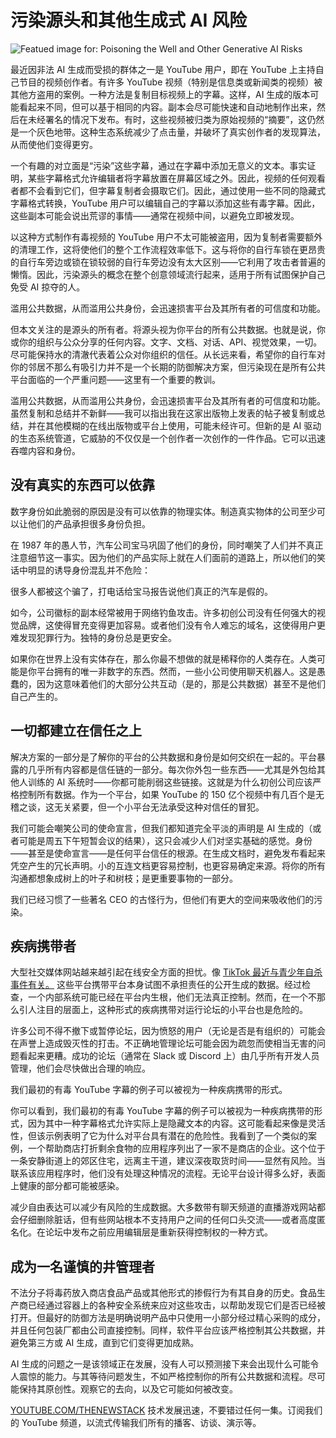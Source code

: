 # 污染源头和其他生成式 AI 风险

![Featued image for: Poisoning the Well and Other Generative AI Risks](https://cdn.thenewstack.io/media/2025/03/ebd838b9-pexels-frans-van-heerden-201846-1661306b-1024x576.jpg)

最近因非法 AI 生成而受损的群体之一是 YouTube 用户，即在 YouTube 上主持自己节目的视频创作者。有许多 YouTube 视频（特别是信息类或新闻类的视频）被其他方盗用的案例。一种方法是复制目标视频上的字幕。这样，AI 生成的版本可能看起来不同，但可以基于相同的内容。副本会尽可能快速和自动地制作出来，然后在未经署名的情况下发布。有时，这些视频被归类为原始视频的“摘要”，这仍然是一个灰色地带。这种生态系统减少了点击量，并破坏了真实创作者的发现算法，从而使他们变得更穷。

一个有趣的对立面是“污染”这些字幕，通过在字幕中添加无意义的文本。事实证明，某些字幕格式允许编辑者将字幕放置在屏幕区域之外。因此，视频的任何观看者都不会看到它们，但字幕复制者会摄取它们。因此，通过使用一些不同的隐藏式字幕格式转换，YouTube 用户可以编辑自己的字幕以添加这些有毒字幕。因此，这些副本可能会说出荒谬的事情——通常在视频中间，以避免立即被发现。

以这种方式制作有毒视频的 YouTube 用户不太可能被盗用，因为复制者需要额外的清理工作，这将使他们的整个工作流程效率低下。这与将你的自行车锁在更昂贵的自行车旁边或锁在锁较弱的自行车旁边没有太大区别——它利用了攻击者普遍的懒惰。因此，污染源头的概念在整个创意领域流行起来，适用于所有试图保护自己免受 AI 掠夺的人。

滥用公共数据，从而滥用公共身份，会迅速损害平台及其所有者的可信度和功能。

但本文关注的是源头的所有者。将源头视为你平台的所有公共数据。也就是说，你或你的组织与公众分享的任何内容。文字、文档、对话、API、视觉效果，一切。尽可能保持水的清澈代表着公众对你组织的信任。从长远来看，希望你的自行车对你的邻居不那么有吸引力并不是一个长期的防御解决方案，但污染现在是所有公共平台面临的一个严重问题——这里有一个重要的教训。

滥用公共数据，从而滥用公共身份，会迅速损害平台及其所有者的可信度和功能。虽然复制和总结并不新鲜——我可以指出我在这家出版物上发表的帖子被复制或总结，并在其他模糊的在线出版物或平台上使用，可能未经许可。但新的是 AI 驱动的生态系统管道，它威胁的不仅仅是一个创作者一次创作的一件作品。它可以迅速吞噬内容和身份。

## 没有真实的东西可以依靠

数字身份如此脆弱的原因是没有可以依靠的物理实体。制造真实物体的公司至少可以让他们的产品承担很多身份负担。

在 1987 年的愚人节，汽车公司宝马巩固了他们的身份，同时嘲笑了人们并不真正注意细节这一事实。因为他们的产品实际上就在人们面前的道路上，所以他们的笑话中明显的诱导身份混乱并不危险：

很多人都被这个骗了，打电话给宝马报告说他们真正的汽车是假的。

如今，公司徽标的副本经常被用于网络钓鱼攻击。许多初创公司没有任何强大的视觉品牌，这使得冒充变得更加容易。或者他们没有令人难忘的域名，这使得用户更难发现犯罪行为。独特的身份总是更安全。

如果你在世界上没有实体存在，那么你最不想做的就是稀释你的人类存在。人类可能是你平台拥有的唯一非数字的东西。然而，一些小公司使用聊天机器人。这是愚蠢的，因为这意味着他们的大部分公共互动（是的，那是公共数据）甚至不是他们自己产生的。

## 一切都建立在信任之上
解决方案的一部分是了解你的平台的公共数据和身份是如何交织在一起的。平台暴露的几乎所有内容都是信任链的一部分。每次你外包一些东西——尤其是外包给其他人训练的 AI 系统时——你都可能削弱这些链接。这就是为什么初创公司应该严格控制所有数据。作为一个平台，如果 YouTube 的 150 亿个视频中有几百个是无稽之谈，这无关紧要，但一个小平台无法承受这种对信任的冒犯。

我们可能会嘲笑公司的使命宣言，但我们都知道完全平淡的声明是 AI 生成的（或者可能是周五下午短暂会议的结果），这只会减少人们对坚实基础的感觉。身份——甚至是使命宣言——是任何平台信任的根源。在生成文档时，避免发布看起来凭空产生的冗长声明。小的互连文档更容易控制，也更容易确定来源。将你的所有沟通都想象成树上的叶子和树枝；是更重要事物的一部分。

我们已经习惯了一些著名 CEO 的古怪行为，但他们有更大的空间来吸收他们的污染。

## 疾病携带者

大型社交媒体网站越来越引起在线安全方面的担忧。像 [TikTok 最近与青少年自杀事件有关。](https://www.newyorker.com/magazine/2024/10/07/social-media-mental-health-suicide-crisis-teens) 这些平台携带平台本身试图不承担责任的公开生成的数据。经过检查，一个内部系统可能已经在平台内生根，他们无法真正控制。然而，在一个不那么引人注目的层面上，这种形式的疾病携带对运行论坛的小平台也是危险的。

许多公司不得不撤下或暂停论坛，因为愤怒的用户（无论是否是有组织的）可能会在声誉上造成毁灭性的打击。不正确地管理论坛可能会因为疏忽而使相当无害的问题看起来更糟。成功的论坛（通常在 Slack 或 Discord 上）由几乎所有开发人员管理，他们会尽快做出合理的响应。

我们最初的有毒 YouTube 字幕的例子可以被视为一种疾病携带的形式。

你可以看到，我们最初的有毒 YouTube 字幕的例子可以被视为一种疾病携带的形式，因为其中一种字幕格式允许实际上是隐藏文本的内容。这可能看起来像是灵活性，但该示例表明了它为什么对平台具有潜在的危险性。我看到了一个类似的案例，一个帮助商店打折剩余食物的应用程序列出了一家不是商店的企业。这个位于一条安静街道上的郊区住宅，远离主干道，建议深夜取货时间——显然有风险。当联系该应用程序时，他们没有处理这种情况的流程。无论平台设计得多么好，表面上健康的部分都可能被感染。

减少自由表达可以减少有风险的生成数据。大多数带有聊天频道的直播游戏网站都会仔细删除脏话，但有些网站根本不支持用户之间的任何口头交流——或者高度匿名化。在论坛中发布之前应用编辑层是重新获得控制权的一种方式。

## 成为一名谨慎的井管理者

不法分子将毒药放入商店食品产品或其他形式的掺假行为有其自身的历史。食品生产商已经通过容器上的各种安全系统来应对这些攻击，以帮助发现它们是否已经被打开。但最好的防御方法是明确说明产品中只使用一小部分经过精心采购的成分，并且任何包装厂都由公司直接控制。同样，软件平台应该严格控制其公共数据，并避免第三方或 AI 生成，直到它们变得更加成熟。

AI 生成的问题之一是该领域正在发展，没有人可以预测接下来会出现什么可能令人震惊的能力。与其等待问题发生，不如严格控制你的所有公共数据和流程。尽可能保持其原创性。观察它的去向，以及它可能如何被改变。

[YOUTUBE.COM/THENEWSTACK](https://youtube.com/thenewstack?sub_confirmation=1)
技术发展迅速，不要错过任何一集。订阅我们的 YouTube
频道，以流式传输我们所有的播客、访谈、演示等。